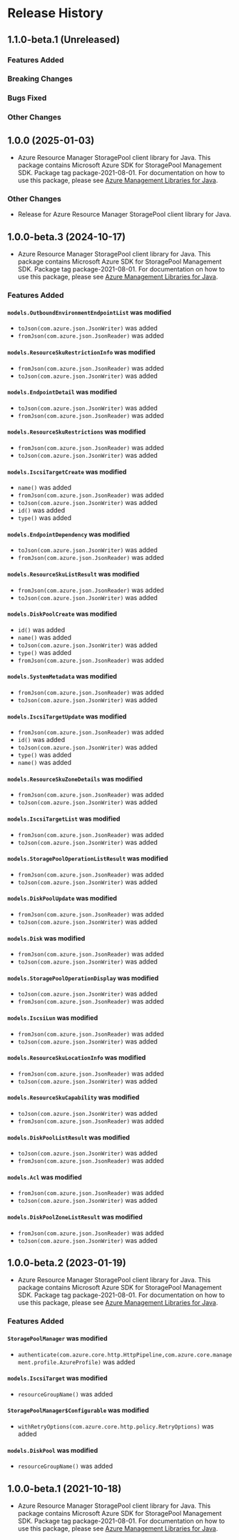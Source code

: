 # Release History

## 1.1.0-beta.1 (Unreleased)

### Features Added

### Breaking Changes

### Bugs Fixed

### Other Changes

## 1.0.0 (2025-01-03)

- Azure Resource Manager StoragePool client library for Java. This package contains Microsoft Azure SDK for StoragePool Management SDK.  Package tag package-2021-08-01. For documentation on how to use this package, please see [Azure Management Libraries for Java](https://aka.ms/azsdk/java/mgmt).

### Other Changes

- Release for Azure Resource Manager StoragePool client library for Java.

## 1.0.0-beta.3 (2024-10-17)

- Azure Resource Manager StoragePool client library for Java. This package contains Microsoft Azure SDK for StoragePool Management SDK.  Package tag package-2021-08-01. For documentation on how to use this package, please see [Azure Management Libraries for Java](https://aka.ms/azsdk/java/mgmt).

### Features Added

#### `models.OutboundEnvironmentEndpointList` was modified

* `toJson(com.azure.json.JsonWriter)` was added
* `fromJson(com.azure.json.JsonReader)` was added

#### `models.ResourceSkuRestrictionInfo` was modified

* `fromJson(com.azure.json.JsonReader)` was added
* `toJson(com.azure.json.JsonWriter)` was added

#### `models.EndpointDetail` was modified

* `toJson(com.azure.json.JsonWriter)` was added
* `fromJson(com.azure.json.JsonReader)` was added

#### `models.ResourceSkuRestrictions` was modified

* `fromJson(com.azure.json.JsonReader)` was added
* `toJson(com.azure.json.JsonWriter)` was added

#### `models.IscsiTargetCreate` was modified

* `name()` was added
* `fromJson(com.azure.json.JsonReader)` was added
* `toJson(com.azure.json.JsonWriter)` was added
* `id()` was added
* `type()` was added

#### `models.EndpointDependency` was modified

* `toJson(com.azure.json.JsonWriter)` was added
* `fromJson(com.azure.json.JsonReader)` was added

#### `models.ResourceSkuListResult` was modified

* `fromJson(com.azure.json.JsonReader)` was added
* `toJson(com.azure.json.JsonWriter)` was added

#### `models.DiskPoolCreate` was modified

* `id()` was added
* `name()` was added
* `toJson(com.azure.json.JsonWriter)` was added
* `type()` was added
* `fromJson(com.azure.json.JsonReader)` was added

#### `models.SystemMetadata` was modified

* `fromJson(com.azure.json.JsonReader)` was added
* `toJson(com.azure.json.JsonWriter)` was added

#### `models.IscsiTargetUpdate` was modified

* `fromJson(com.azure.json.JsonReader)` was added
* `id()` was added
* `toJson(com.azure.json.JsonWriter)` was added
* `type()` was added
* `name()` was added

#### `models.ResourceSkuZoneDetails` was modified

* `fromJson(com.azure.json.JsonReader)` was added
* `toJson(com.azure.json.JsonWriter)` was added

#### `models.IscsiTargetList` was modified

* `fromJson(com.azure.json.JsonReader)` was added
* `toJson(com.azure.json.JsonWriter)` was added

#### `models.StoragePoolOperationListResult` was modified

* `fromJson(com.azure.json.JsonReader)` was added
* `toJson(com.azure.json.JsonWriter)` was added

#### `models.DiskPoolUpdate` was modified

* `fromJson(com.azure.json.JsonReader)` was added
* `toJson(com.azure.json.JsonWriter)` was added

#### `models.Disk` was modified

* `fromJson(com.azure.json.JsonReader)` was added
* `toJson(com.azure.json.JsonWriter)` was added

#### `models.StoragePoolOperationDisplay` was modified

* `toJson(com.azure.json.JsonWriter)` was added
* `fromJson(com.azure.json.JsonReader)` was added

#### `models.IscsiLun` was modified

* `fromJson(com.azure.json.JsonReader)` was added
* `toJson(com.azure.json.JsonWriter)` was added

#### `models.ResourceSkuLocationInfo` was modified

* `fromJson(com.azure.json.JsonReader)` was added
* `toJson(com.azure.json.JsonWriter)` was added

#### `models.ResourceSkuCapability` was modified

* `toJson(com.azure.json.JsonWriter)` was added
* `fromJson(com.azure.json.JsonReader)` was added

#### `models.DiskPoolListResult` was modified

* `toJson(com.azure.json.JsonWriter)` was added
* `fromJson(com.azure.json.JsonReader)` was added

#### `models.Acl` was modified

* `fromJson(com.azure.json.JsonReader)` was added
* `toJson(com.azure.json.JsonWriter)` was added

#### `models.DiskPoolZoneListResult` was modified

* `fromJson(com.azure.json.JsonReader)` was added
* `toJson(com.azure.json.JsonWriter)` was added

## 1.0.0-beta.2 (2023-01-19)

- Azure Resource Manager StoragePool client library for Java. This package contains Microsoft Azure SDK for StoragePool Management SDK.  Package tag package-2021-08-01. For documentation on how to use this package, please see [Azure Management Libraries for Java](https://aka.ms/azsdk/java/mgmt).

### Features Added

#### `StoragePoolManager` was modified

* `authenticate(com.azure.core.http.HttpPipeline,com.azure.core.management.profile.AzureProfile)` was added

#### `models.IscsiTarget` was modified

* `resourceGroupName()` was added

#### `StoragePoolManager$Configurable` was modified

* `withRetryOptions(com.azure.core.http.policy.RetryOptions)` was added

#### `models.DiskPool` was modified

* `resourceGroupName()` was added

## 1.0.0-beta.1 (2021-10-18)

- Azure Resource Manager StoragePool client library for Java. This package contains Microsoft Azure SDK for StoragePool Management SDK.  Package tag package-2021-08-01. For documentation on how to use this package, please see [Azure Management Libraries for Java](https://aka.ms/azsdk/java/mgmt).

